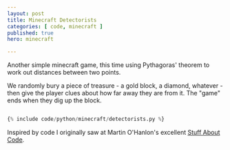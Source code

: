 ```yaml
---
layout: post
title: Minecraft Detectorists
categories: [ code, minecraft ]
published: true
hero: minecraft 

---
```


Another simple minecraft game, this time using Pythagoras' theorem to work out distances between two points.

We randomly bury a piece of treasure - a gold block, a diamond, whatever - then give the player clues about 
how far away they are from it. The "game" ends when they dig up the block.

```python

{% include code/python/minecraft/detectorists.py %}

```

Inspired by code I originally saw at Martin O'Hanlon's excellent <a href="https://www.stuffaboutcode.com/2013/01/raspberry-pi-minecraft-hide-and-seek.html">Stuff 
About Code</a>.
